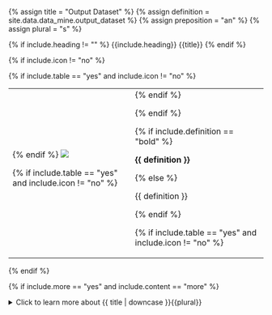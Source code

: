 <!--------------------------------------------- TITLE AND DEFINITION starts -->

{% assign title = "Output Dataset" %}
{% assign definition = site.data.data_mine.output_dataset %}
{% assign preposition = "an" %}
{% assign plural = "s" %}

<!--------------------------------------------- TITLE AND DEFINITION ends -->

{% if include.heading != "" %}
{{include.heading}} {{title}}
{% endif %}

{% if include.icon != "no" %} 

{% if include.table == "yes" and include.icon != "no" %}
<table class="definitionTable"><tr><td>
{% endif %}

<img src='images/icons/{{include.icon}}{{ title | downcase | replace: " ", "-" }}.png' />

{% if include.table == "yes" and include.icon != "no" %}
</td><td>
{% endif %}

{% endif %}

{% if include.definition == "bold" %}

<strong>{{ definition }}</strong>

{% else %}

{{ definition }}

{% endif %}

{% if include.table == "yes" and include.icon != "no" %}
</td></tr></table>
{% endif %}

{% if include.more == "yes" and include.content == "more" %}
<details class="detailsCollapsible"><summary class="nobr">Click to learn more about {{ title | downcase }}{{plural}}
</summary>
{% endif %}

{% if include.content != "no" %}

<!--------------------------------------------- CONTENT starts -->

There are other effects of establishing a reference from the output dataset to a product dataset definition. Upon execution, every time a process finishes a processing cycle, it triggers an event that may be consumed by other entities. This event indicates that the datasets impacted by the process have been updated.

An example of other entities that may be listening to such events is that of plotters. Plotters read datasets and create graphical representations of this data over the charts. Charts are constantly updating the information in the form of candles and indicators in realtime, synchronized with the data being extracted from the exchange by the sensor bot. That kind of automatism is possible thanks to the events that processes trigger every time an execution cycle is finished, signaling to everyone listening that new data is available on each of the impacted datasets.

[![Indicators-Process-Output-01](https://user-images.githubusercontent.com/13994516/68976798-f01cf400-07f6-11ea-9ffb-198b5853a220.gif)](https://user-images.githubusercontent.com/13994516/68976798-f01cf400-07f6-11ea-9ffb-198b5853a220.gif)

The image above shows the typical references from output datasets to datasets definitions.

{% include note.html content="An output dataset must reference a dataset definition." %}

<!--------------------------------------------- CONTENT ends -->

{% endif %}

{% if include.more == "yes" and include.content != "more" %}
<details class="detailsCollapsible"><summary class="nobr">Click to learn more about {{ title | downcase }}{{plural}}
</summary>
{% endif %}

{% if include.adding != "" %}

{{include.adding}} Adding {{preposition}} {{title}} Node

<!--------------------------------------------- ADDING starts -->

To add an output dataset, select *Add Output Dataset* on the process output node menu.

{% include tip.html content="Remember that an output dataset must reference a valid dataset definition after creating the output dataset." %}

<!--------------------------------------------- ADDING ends -->

{% endif %}

{% if include.configuring != "" %}

{{include.configuring}} Configuring the {{title}}

<!--------------------------------------------- CONFIGURING starts -->

XXXXXXXXXXXXXXXXXXXXXXXXXXXXXXXXXXXXXXXXXXXXXXXXXXXXXX

<!--------------------------------------------- CONFIGURING ends -->

{% endif %}

{% if include.starting != "" %}

{{include.starting}} Starting {{preposition}} {{title}}

<!--------------------------------------------- STARTING starts -->

XXXXXXXXXXXXXXXXXXXXXXXXXXXXXXXXXXXXXXXXXXXXXXXXXXXXXX

<!--------------------------------------------- STARTING ends -->

{% endif %}

{% if include.more == "yes" %}
</details>
{% endif %}